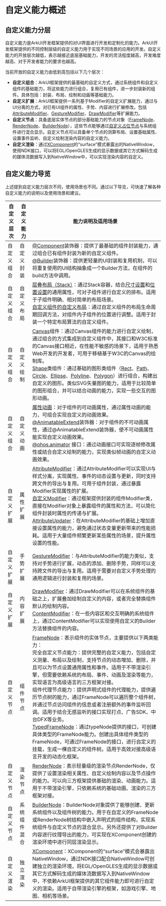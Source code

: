 # 自定义能力概述

## 自定义能力分层
  自定义能力是ArkUI开发框架提供的对UI界面进行开发和定制化的能力。ArkUI开发框架提供的不同控制层级的自定义能力用于实现不同场景的应用的开发。自定义能力的开放层次越低，表示越接近底层基础能力，开发的灵活程度越高，开发难度越高、对于开发者能力的要求也越高。

  当前开放的自定义能力由低到高包括以下几个层次：
  - **自定义组合**：ArkUI框架提供的最基础的自定义方式，通过系统组件和自定义组件的基础能力，将这些能力进行组合，复用已有组件，进一步封装新的组件。具体包括：封装、布局、绘制和动画等基础能力。
  - **自定义扩展**：ArkUI框架提供一系列基于Modifier的自定义扩展能力，通过与UI分离的方式，对已有UI组件的属性、手势、内容进行扩展修改。包括[AttributeModifier](../reference/apis-arkui/arkui-ts/ts-universal-attributes-attribute-modifier.md)、[GestureModifier](../reference/apis-arkui/arkui-ts/ts-universal-attributes-gesture-modifier.md#gesturemodifier-1)、[DrawModifier](../reference/apis-arkui/arkui-ts/ts-universal-attributes-draw-modifier.md#drawmodifier-1)等扩展能力。
  - **自定义节点**：具备底层实体节点的部分基础能力的节点对象（[FrameNode](../reference/apis-arkui/js-apis-arkui-frameNode.md)、[RenderNode](../reference/apis-arkui/js-apis-arkui-renderNode.md)、[BuilderNode](../reference/apis-arkui/js-apis-arkui-builderNode.md)），这些节点能够通过[自定义占位节点](./arkts-user-defined-place-holder.md)与系统组件进行混合显示。自定义节点可以具备单个节点的测算布局、设置基础属性、设置事件监听、自定义绘制渲染内容的自定义能力。
  - **自定义渲染**：通过[XComponent](napi-xcomponent-guidelines.md)的“surface”模式暴露出的NativeWindow，使用NDK接口，可以将EGL/OpenGLES生成的显示数据或其它方式解码生成的媒体流数据写入到NativeWindow中，可以实现渲染内容的自定义。

## 自定义能力导览
  上述提到自定义能力层次不同，使用场景也不同。通过以下导览，可快速了解各种自定义能力的说明以及使用场景和建议。

  |自定义层次|自定义能力|能力说明及适用场景 |
  |--|--|--|
  |自定义组合|自定义封装| [@Component](../ui/state-management/arkts-create-custom-components.md#component)装饰器：提供了最基础的组件封装能力，通过组合已有组件封装为新的自定义组件。<br> [@Builder](../ui/state-management/arkts-builder.md)装饰器：提供更轻量的UI封装和复用机制，可以将重复使用的UI结构抽象成一个Builder方法，在组件的build方法中调用。 |
  |自定义组合|自定义布局| [层叠布局（Stack）](./arkts-layout-development-stack-layout.md)：通过Stack容器，结合[尺寸设置](../reference/apis-arkui/arkui-ts/ts-universal-attributes-size.md)和[位置设置](../reference/apis-arkui/arkui-ts/ts-universal-attributes-location.md)的通用属性，可对子组件进行自定义的排布。适用于子组件明确、相对简单的布局场景。<br> [自定义组件的自定义布局](../ui/state-management/arkts-page-custom-components-layout.md)：通过自定义组件的布局生命周期回调方法，对组件内子组件的位置进行调整。适用于封装一个特定布局算法的自定义组件。 |
  |自定义组合|自定义绘制| [Canvas](arkts-drawing-customization-on-canvas.md)组件：通过Canvas组件的能力进行自定义绘制，通过组合的方式集成到自定义组件中，其接口和W3C标准的Canvas接口相近，在性能不敏感的场景下，适用于熟悉Web开发的开发者，可用于移植基于W3C的Canvas的绘制库。<br>[Shape](arkts-geometric-shape-drawing.md)类组件：通过基础的图形类组件（[Rect](../reference/apis-arkui/arkui-ts/ts-drawing-components-rect.md)、[Path](../reference/apis-arkui/arkui-ts/ts-drawing-components-path.md)、[Circle](../reference/apis-arkui/arkui-ts/ts-drawing-components-circle.md)、[Ellipse](../reference/apis-arkui/arkui-ts/ts-drawing-components-ellipse.md)、[Polyline](../reference/apis-arkui/arkui-ts/ts-drawing-components-polyline.md)、[Polygon](../reference/apis-arkui/arkui-ts/ts-drawing-components-polygon.md)）进行组合，构建出自定义的图形。类似SVG矢量图的能力，适用于比较简单的图形组合，并可以结合动画的能力，实现一些交互的图形动画。 |
  |自定义组合|自定义动画| [属性动画](./arkts-attribute-animation-apis.md)：对于组件的可动画属性，通过属性动画的能力，可组合实现自定义的动画效果。<br>[@AnimatableExtend](../ui/state-management/arkts-animatable-extend.md)装饰器：对于组件的不可动画属性，通过@AnimatableExtend装饰器，使不可动画属性能实现自定义动画效果。<br>[@ohos.animator](../reference/apis-arkui/js-apis-animator.md) 接口：通过动画接口可实现逐帧修改属性或结合自定义绘制的能力，实现类似帧动画的自定义动画效果。|
  |自定义扩展|属性扩展| [AttributeModifier](../reference/apis-arkui/arkui-ts/ts-universal-attributes-attribute-modifier.md#attributemodifier)：通过AttributeModifier可以实现UI与样式分离，实现属性、事件的动态设置与更新，同时支持跨文件的导出与复用。可用于组件封装，通过暴露Modifier实现属性的扩展。<br>[自定义Modifier](../reference/apis-arkui/arkui-ts/ts-universal-attributes-attribute-modifier.md#自定义modifier)：通过框架提供封装的组件Modifier类，直接在Modifier对象上暴露组件的属性和方法，可以简化组件封装时属性的传递与扩展。<br> [AttributeUpdater](../reference/apis-arkui/js-apis-arkui-AttributeUpdater.md)：在AttributeModifier的基础上增加直接设置属性的能力，避免通过状态变量更新带来的性能损耗。适用于大量组件频繁更新某些属性的场景，提升属性设置的性能。 |
  |自定义扩展|手势扩展| [GestureModifier](../reference/apis-arkui/arkui-ts/ts-universal-attributes-gesture-modifier.md#gesturemodifier-1)：与AttributeModifier的能力类似，支持对手势进行扩展，动态的添加、删除手势，同样可以支持跨文件的导出与复用。适用于需要对自定义手势处理的通用逻辑进行封装和复用的场景。 |
  |自定义扩展|内容扩展| [DrawModifier](../reference/apis-arkui/arkui-ts/ts-universal-attributes-draw-modifier.md#drawmodifier-1)：通过DrawModifier可以在系统组件的基础之上，扩展叠加绘制自定义的内容，或者完全替换组件默认的绘制内容。<br>[ContentModifier](../reference/apis-arkui/arkui-ts/ts-universal-attributes-content-modifier.md#contentmodifiert)：在一些内容区和交互明确的系统组件上，通过ContentModifier可以实现使用自定义的Builder方法替换组件的内容。 |
  |自定义节点|组件节点| [FrameNode](arkts-user-defined-arktsNode-frameNode.md)：表示组件的实体节点，主要提供以下两类能力：<br>完全自定义节点能力：提供完整的自定义能力，包括自定义测量、布局以及绘制，支持节点的动态增加、删除，并且可以为节点设置通用属性和事件。适用于不带渲染引擎，但需要依赖系统的布局、事件、动画及渲染等能力，实现语言为高级语言的三方框架对接。<br>组件代理节点能力：提供声明式组件的代理能力，提供遍历节点树的能力，通过FrameNode可以遍历整个组件树，并通过节点访问组件的信息或者注册额外的事件监听回调。适用于结合无感监听的接口实现打点、广告SDK、中台DFX等业务。<br>[TypedFrameNode](../reference/apis-arkui/js-apis-arkui-frameNode.md#typedframenode12)：通过typeNode提供的接口，可创建具体类型的FrameNode能力。创建出具体组件类型的FrameNode，可通过FrameNode的接口，进行自定义的挂载，生成一棵自定义的组件树。适用于高效对接高级语言开发的动态化框架。 |
  |自定义节点|渲染节点| [RenderNode](arkts-user-defined-arktsNode-renderNode.md)：表示轻量级的渲染节点RenderNode，仅提供了设置渲染相关属性、自定义绘制内容以及节点操作的能力。可以向三方框架提供基础的渲染、动画能力。适用于不带渲染引擎，只依赖系统的基础动画、渲染的三方框架对接。 |
  |自定义节点| 系统组件混合 | [BuilderNode](arkts-user-defined-arktsNode-builderNode.md)：BuilderNode对象提供了能够创建、更新系统组件以及组件树的能力。用于在自定义的FrameNode或RenderNode树结构中嵌入声明式的组件结构，实现系统组件与自定义节点的混合显示。另外还提供了对Builder内容进行纹理导出的能力，可实现在XComponent创建的渲染环境中进行同层渲染显示。 |
  |自定义渲染| 独立渲染 | [XComponent](napi-xcomponent-guidelines.md)：XComponent的“surface”模式会暴露出NativeWindow，通过NDK接口配合NativeWindow可创建独立的渲染环境，将EGL/OpenGLES生成的显示数据或其它方式解码生成的媒体流数据写入到NativeWindow中，不依赖ArkUI框架提供的其它组件能力即可进行自定义的渲染。适用于自带渲染引擎的框架，如游戏引擎、地图、相机等场景。 |
